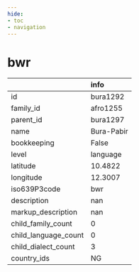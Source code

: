 ```yaml
---
hide:
- toc
- navigation
---
```

# bwr
|                      | info       |
|:---------------------|:-----------|
| id                   | bura1292   |
| family_id            | afro1255   |
| parent_id            | bura1297   |
| name                 | Bura-Pabir |
| bookkeeping          | False      |
| level                | language   |
| latitude             | 10.4822    |
| longitude            | 12.3007    |
| iso639P3code         | bwr        |
| description          | nan        |
| markup_description   | nan        |
| child_family_count   | 0          |
| child_language_count | 0          |
| child_dialect_count  | 3          |
| country_ids          | NG         |